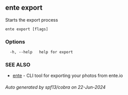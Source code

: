## ente export

Starts the export process

```
ente export [flags]
```

### Options

```
  -h, --help   help for export
```

### SEE ALSO

* [ente](ente.md)	 - CLI tool for exporting your photos from ente.io

###### Auto generated by spf13/cobra on 22-Jun-2024
